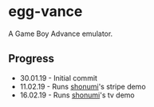 # egg-vance
A Game Boy Advance emulator.

## Progress
- 30.01.19 - Initial commit
- 11.02.19 - Runs [shonumi](https://github.com/shonumi)'s stripe demo
- 16.02.19 - Runs [shonumi](https://github.com/shonumi)'s tv demo
